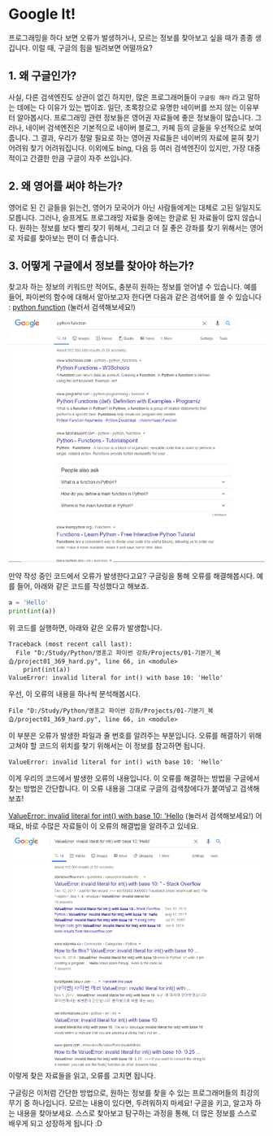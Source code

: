 # Google It!
프로그래밍을 하다 보면 오류가 발생하거나, 모르는 정보를 찾아보고 싶을 때가 종종 생깁니다.
이럴 때, 구글의 힘을 빌려보면 어떨까요?

## 1. 왜 구글인가?
사실, 다른 검색엔진도 상관이 없긴 하지만, 많은 프로그래머들이 `구글링 해라` 라고 말하는 데에는 다 이유가 있는 법이죠.
일단, 초록창으로 유명한 네이버를 쓰지 않는 이유부터 알아봅시다.
프로그래밍 관련 정보들은 영어권 자료들에 좋은 정보들이 많습니다.
그러나, 네이버 검색엔진은 기본적으로 네이버 블로그, 카페 등의 글들을 우선적으로 보여줍니다.
그 결과, 우리가 정말 필요로 하는 영어권 자료들은 네이버의 자료에 묻혀 찾기 어려워 찾기 어려워집니다.
이외에도 bing, 다음 등 여러 검색엔진이 있지만, 가장 대중적이고 간결한 만큼 구글이 자주 쓰입니다.

## 2. 왜 영어를 써야 하는가?
영어로 된 긴 글들을 읽는건, 영어가 모국어가 아닌 사람들에게는 대체로 고된 일일지도 모릅니다.
그러나, 슬프게도 프로그래밍 자료들 중에는 한글로 된 자료들이 많지 않습니다.
원하는 정보를 보다 빨리 찾기 위해서, 그리고 더 질 좋은 강좌를 찾기 위해서는 영어로 자료를 찾아보는 편이 더 좋습니다.

## 3. 어떻게 구글에서 정보를 찾아야 하는가?
찾고자 하는 정보의 키워드만 적어도, 충분히 원하는 정보를 얻어낼 수 있습니다.
예를 들어, 파이썬의 함수에 대해서 알아보고자 한다면 다음과 같은 검색어를 쓸 수 있습니다 : 
[python function](https://www.google.com/search?q=python+function) (눌러서 검색해보세요!)
![검색 결과 이미지](google_python_function.png)

만약 작성 중인 코드에서 오류가 발생한다고요? 구글링을 통해 오류를 해결해봅시다.
예를 들어, 아래와 같은 코드를 작성했다고 해보죠.
```python
a = 'Hello'
print(int(a))
```
위 코드를 실행하면, 아래와 같은 오류가 발생합니다.
```
Traceback (most recent call last):
  File "D:/Study/Python/영훈고 파이썬 강좌/Projects/01-기본기_복습/project01_369_hard.py", line 66, in <module>
    print(int(a))
ValueError: invalid literal for int() with base 10: 'Hello'
```

우선, 이 오류의 내용을 하나씩 분석해봅시다.
```
File "D:/Study/Python/영훈고 파이썬 강좌/Projects/01-기본기_복습/project01_369_hard.py", line 66, in <module>
```
이 부분은 오류가 발생한 파일과 줄 번호를 알려주는 부분입니다. 오류를 해결하기 위해 고쳐야 할 코드의 위치를 찾기 위해서는 이 정보를 참고하면 됩니다.

```
ValueError: invalid literal for int() with base 10: 'Hello'
```
이게 우리의 코드에서 발생한 오류의 내용입니다.
이 오류를 해결하는 방법을 구글에서 찾는 방법은 간단합니다. 이 오류 내용을 그대로 구글의 검색창에다가 붙여넣고 검색해보죠!

[ValueError: invalid literal for int() with base 10: 'Hello](https://www.google.com/search?q=ValueError:+invalid+literal+for+int()+with+base+10:+'Hello') (눌러서 검색해보세요!)
어때요, 바로 수많은 자료들이 이 오류의 해결법을 알려주고 있네요.
![검색 결과 이미지](google_valueerror.png)
이렇게 찾은 자료들을 읽고, 오류를 고치면 됩니다.

구글링은 이처럼 간단한 방법으로, 원하는 정보를 찾을 수 있는 프로그래머들의 최강의 무기 중 하나입니다.
모르는 내용이 있다면, 두려워하지 마세요! 구글을 키고, 알고자 하는 내용을 찾아보세요. 스스로 찾아보고 탐구하는 과정을 통해, 더 많은 정보를 스스로 배우게 되고 성장하게 됩니다 :D
